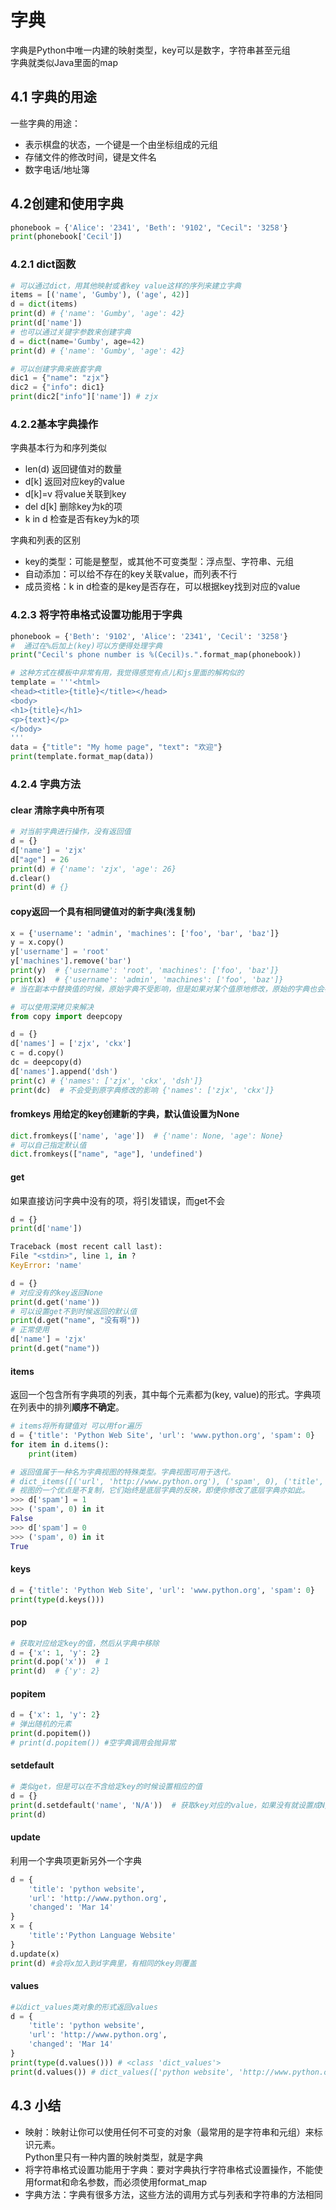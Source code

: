 # 字典
字典是Python中唯一内建的映射类型，key可以是数字，字符串甚至元组  
字典就类似Java里面的map

## 4.1 字典的用途
一些字典的用途：  
+ 表示棋盘的状态，一个键是一个由坐标组成的元组
+ 存储文件的修改时间，键是文件名
+ 数字电话/地址簿

## 4.2创建和使用字典
```python
phonebook = {'Alice': '2341', 'Beth': '9102', "Cecil": '3258'}
print(phonebook['Cecil'])
```

### 4.2.1 dict函数
```python
# 可以通过dict，用其他映射或者key value这样的序列来建立字典
items = [('name', 'Gumby'), ('age', 42)]
d = dict(items)
print(d) # {'name': 'Gumby', 'age': 42}
print(d['name'])
# 也可以通过关键字参数来创建字典
d = dict(name='Gumby', age=42)
print(d) # {'name': 'Gumby', 'age': 42}

```
```python
# 可以创建字典来嵌套字典
dic1 = {"name": "zjx"}
dic2 = {"info": dic1}
print(dic2["info"]['name']) # zjx
```
### 4.2.2基本字典操作
字典基本行为和序列类似
+ len(d) 返回键值对的数量
+ d[k] 返回对应key的value
+ d[k]=v 将value关联到key
+ del d[k] 删除key为k的项
+ k in d 检查是否有key为k的项

字典和列表的区别
+ key的类型：可能是整型，或其他不可变类型：浮点型、字符串、元组
+ 自动添加：可以给不存在的key关联value，而列表不行
+ 成员资格：k in d检查的是key是否存在，可以根据key找到对应的value

### 4.2.3 将字符串格式设置功能用于字典
```python
phonebook = {'Beth': '9102', 'Alice': '2341', 'Cecil': '3258'}
#  通过在%后加上(key)可以方便得处理字典
print("Cecil's phone number is %(Cecil)s.".format_map(phonebook))

# 这种方式在模板中非常有用，我觉得感觉有点儿和js里面的解构似的
template = '''<html>
<head><title>{title}</title></head>
<body>
<h1>{title}</h1>
<p>{text}</p>
</body>
'''
data = {"title": "My home page", "text": "欢迎"}
print(template.format_map(data))
```
### 4.2.4 字典方法
#### clear 清除字典中所有项
```python
# 对当前字典进行操作，没有返回值
d = {}
d['name'] = 'zjx'
d["age"] = 26
print(d) # {'name': 'zjx', 'age': 26}
d.clear()
print(d) # {}
``` 
#### copy返回一个具有相同键值对的新字典(浅复制)
```python
x = {'username': 'admin', 'machines': ['foo', 'bar', 'baz']}
y = x.copy()
y['username'] = 'root'
y['machines'].remove('bar')
print(y)  # {'username': 'root', 'machines': ['foo', 'baz']}
print(x)  # {'username': 'admin', 'machines': ['foo', 'baz']}
# 当在副本中替换值的时候，原始字典不受影响，但是如果对某个值原地修改，原始的字典也会被改变

# 可以使用深拷贝来解决
from copy import deepcopy

d = {}
d['names'] = ['zjx', 'ckx']
c = d.copy()
dc = deepcopy(d)
d['names'].append('dsh')
print(c) # {'names': ['zjx', 'ckx', 'dsh']}
print(dc)  # 不会受到原字典修改的影响 {'names': ['zjx', 'ckx']}
```

#### fromkeys 用给定的key创建新的字典，默认值设置为None
```python
dict.fromkeys(['name', 'age'])  # {'name': None, 'age': None}
# 可以自己指定默认值
dict.fromkeys(["name", "age"], 'undefined')
```


#### get
如果直接访问字典中没有的项，将引发错误，而get不会
```python
d = {}
print(d['name'])

Traceback (most recent call last):
File "<stdin>", line 1, in ?
KeyError: 'name'
```
```python
d = {}
# 对应没有的key返回None
print(d.get('name'))
# 可以设置get不到时候返回的默认值
print(d.get("name", "没有啊"))
# 正常使用
d['name'] = 'zjx'
print(d.get("name"))
```


#### items
返回一个包含所有字典项的列表，其中每个元素都为(key, value)的形式。字典项
在列表中的排列**顺序不确定**。
```python
# items将所有键值对 可以用for遍历
d = {'title': 'Python Web Site', 'url': 'www.python.org', 'spam': 0}
for item in d.items():
    print(item)
```
```python
# 返回值属于一种名为字典视图的特殊类型。字典视图可用于迭代。
# dict_items([('url', 'http://www.python.org'), ('spam', 0), ('title', 'Python Web Site')])
# 视图的一个优点是不复制，它们始终是底层字典的反映，即便你修改了底层字典亦如此。
>>> d['spam'] = 1
>>> ('spam', 0) in it
False
>>> d['spam'] = 0
>>> ('spam', 0) in it
True
```


#### keys
```python
d = {'title': 'Python Web Site', 'url': 'www.python.org', 'spam': 0}
print(type(d.keys()))
```


#### pop
```python
# 获取对应给定key的值，然后从字典中移除
d = {'x': 1, 'y': 2}
print(d.pop('x'))  # 1
print(d)  # {'y': 2}
```


#### popitem
```python
d = {'x': 1, 'y': 2}
# 弹出随机的元素
print(d.popitem())
# print(d.popitem()) #空字典调用会抛异常
```


#### setdefault
```python
# 类似get，但是可以在不含给定key的时候设置相应的值
d = {}
print(d.setdefault('name', 'N/A'))  # 获取key对应的value，如果没有就设置成N/A并返回
print(d)
```

#### update
利用一个字典项更新另外一个字典
```python
d = {
    'title': 'python website',
    'url': 'http://www.python.org',
    'changed': 'Mar 14'
}
x = {
    'title':'Python Language Website'
}
d.update(x)
print(d) #会将x加入到d字典里，有相同的key则覆盖
```

#### values
```python
#以dict_values类对象的形式返回values
d = {
    'title': 'python website',
    'url': 'http://www.python.org',
    'changed': 'Mar 14'
}
print(type(d.values())) # <class 'dict_values'>
print(d.values()) # dict_values(['python website', 'http://www.python.org', 'Mar 14'])
```

## 4.3 小结
+ 映射：映射让你可以使用任何不可变的对象（最常用的是字符串和元组）来标识元素。  
Python里只有一种内置的映射类型，就是字典
+ 将字符串格式设置功能用于字典：要对字典执行字符串格式设置操作，不能使用format和命名参数，而必须使用format_map
+ 字典方法：字典有很多方法，这些方法的调用方式与列表和字符串的方法相同

